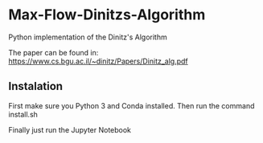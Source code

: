 # Max-Flow-Dinitzs-Algorithm

Python implementation of the Dinitz's Algorithm

The paper can be found in: https://www.cs.bgu.ac.il/~dinitz/Papers/Dinitz_alg.pdf

## Instalation

First make sure you Python 3 and Conda installed.
Then run the command install.sh

Finally just run the Jupyter Notebook
